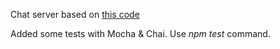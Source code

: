 Chat server based on [this code]( https://github.com/julianduque/animate-server/)

Added some tests with Mocha & Chai. Use _npm test_ command.
